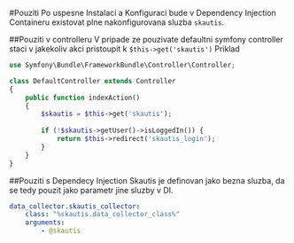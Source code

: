 #Pouziti
Po uspesne Instalaci a Konfiguraci bude v Dependency Injection Containeru existovat plne nakonfigurovana sluzba ``skautis``.

##Pouziti v controlleru
V pripade ze pouzivate defaultni symfony controller staci v jakekoliv akci pristoupit k ``$this->get('skautis')``
Priklad
```php
use Symfony\Bundle\FrameworkBundle\Controller\Controller;

class DefaultController extends Controller
{
    public function indexAction()
    {
        $skautis = $this->get('skautis');
    
        if (!$skautis->getUser()->isLoggedIn()) {
            return $this->redirect('skautis_login');
        }
    }
}
```


##Pouziti s Dependecy Injection
Skautis je definovan jako bezna sluzba, da se tedy pouzit jako parametr jine sluzby v DI.

```yaml
data_collector.skautis_collector:
    class: "%skautis.data_collector_class%"
    arguments:
        - @skautis
```